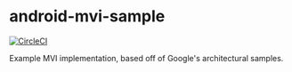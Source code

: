 # android-mvi-sample


[![CircleCI](https://circleci.com/gh/circleci/circleci-docs.svg?style=svg)](https://app.circleci.com/pipelines/github/hossamelrifaei/Rick_and_Morty)

Example MVI implementation, based off of Google's architectural samples.
